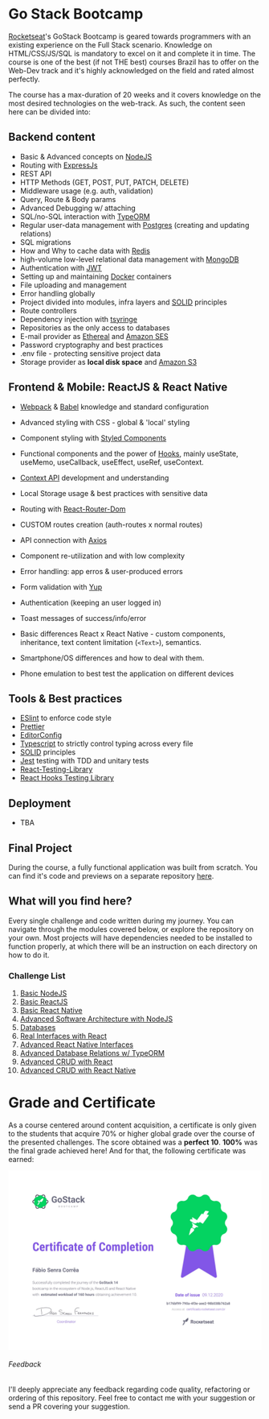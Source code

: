 # Go Stack Bootcamp

[Rocketseat](https://rocketseat.com.br/)'s GoStack Bootcamp is geared towards programmers with an existing experience on the Full Stack scenario. Knowledge on HTML/CSS/JS/SQL is mandatory to excel on it and complete it in time. The course is one of the best (if not THE best) courses Brazil has to offer on the Web-Dev track and it's highly acknowledged on the field and rated almost perfectly.

The course has a max-duration of 20 weeks and it covers knowledge on the most desired technologies on the web-track. As such, the content seen here can be divided into:

## Backend content

* Basic & Advanced concepts on [NodeJS](https://nodejs.org/en/)
* Routing with [ExpressJs](https://expressjs.com/)
* REST API
* HTTP Methods (GET, POST, PUT, PATCH, DELETE)
* Middleware usage (e.g. auth, validation)
* Query, Route & Body params
* Advanced Debugging w/ attaching
* SQL/no-SQL interaction with [TypeORM](https://typeorm.io/#/)
* Regular user-data management with [Postgres](https://www.postgresql.org/) (creating and updating relations)
* SQL migrations
* How and Why to cache data with [Redis](https://redis.io/)
* high-volume low-level relational data management with [MongoDB](https://www.mongodb.com/)
* Authentication with [JWT](https://jwt.io/)
* Setting up and maintaining [Docker](https://www.docker.com/) containers
* File uploading and management
* Error handling globally
* Project divided into modules, infra layers and [SOLID](https://en.wikipedia.org/wiki/SOLID) principles
* Route controllers
* Dependency injection with [tsyringe](https://github.com/microsoft/tsyringe)
* Repositories as the only access to databases
* E-mail provider as [Ethereal](https://ethereal.email/) and [Amazon SES](https://aws.amazon.com/pt/ses/)
* Password cryptography and best practices
* .env file - protecting sensitive project data
* Storage provider as **local disk space** and [Amazon S3](https://aws.amazon.com/pt/s3/)

## Frontend & Mobile: ReactJS & React Native

* [Webpack](https://webpack.js.org/) & [Babel](https://babeljs.io/docs/en/) knowledge and standard configuration
* Advanced styling with CSS - global & 'local' styling
* Component styling with [Styled Components](https://styled-components.com/)
* Functional components and the power of [Hooks](https://reactjs.org/docs/hooks-intro.html), mainly useState, useMemo, useCallback, useEffect, useRef, useContext.
* [Context API](https://reactjs.org/docs/context.html) development and understanding
* Local Storage usage & best practices with sensitive data
* Routing with [React-Router-Dom](https://reactrouter.com/web/guides/quick-start)
* CUSTOM routes creation (auth-routes x normal routes)
* API connection with [Axios](https://github.com/axios/axios)
* Component re-utilization and with low complexity
* Error handling: app erros & user-produced errors
* Form validation with [Yup](https://github.com/jquense/yup)
* Authentication (keeping an user logged in)
* Toast messages of success/info/error

* Basic differences React x React Native - custom components, inheritance, text content limitation (`<Text>`), semantics.
* Smartphone/OS differences and how to deal with them.
* Phone emulation to best test the application on different devices


## Tools & Best practices

* [ESlint](https://eslint.org/) to enforce code style
* [Prettier](https://prettier.io/)
* [EditorConfig](https://editorconfig.org/)
* [Typescript](https://www.typescriptlang.org/) to strictly control typing across every file
* [SOLID](https://en.wikipedia.org/wiki/SOLID) principles
* [Jest](https://jestjs.io/) testing with TDD and unitary tests
* [React-Testing-Library](https://testing-library.com/docs/react-testing-library/intro/)
* [React Hooks Testing Library](https://github.com/testing-library/react-hooks-testing-library#installation)

## Deployment

* TBA

## Final Project

During the course, a fully functional application was built from scratch. You can find it's code and previews on a separate repository [here](https://github.com/fabiosenracorrea/Go_Barber).

## What will you find here?

Every single challenge and code written during my journey. You can navigate through the modules covered below, or explore the repository on your own. Most projects will have dependencies needed to be installed to function properly, at which there will be an instruction on each directory on how to do it.

### Challenge List

1. [Basic NodeJS](Module_01_NodeJS)
2. [Basic ReactJS](Module_02_ReactJS)
3. [Basic React Native](Module_03_React_Native)
4. [Advanced Software Architecture with NodeJS](Module_04_Advanced_Software_Architecture_with_NodeJS)
5. [Databases](Module_5_Database_NodeJS)
6. [Real Interfaces with React](Module_06_RealInterfaces_w_React)
7. [Advanced React Native Interfaces](Module_07_Advanced_React_Native_Interfaces)
8. [Advanced Database Relations w/ TypeORM](Module_08_Database_Relations_w_NodeJS_Typeorm)
9. [Advanced CRUD with React](Module_09_Advanced_CRUD_w_React)
10. [Advanced CRUD with React Native](Module_10_Advanced_CRUD_w_React_Native)

# Grade and Certificate

As a course centered around content acquisition, a certificate is only given to the students that acquire 70% or higher global grade over the course of the presented challenges. The score obtained was a **perfect 10**. **100%** was the final grade achieved here! And for that, the following certificate was earned:

<div style="display: flex; justify-content: center;">
  <img src="https://github.com/fabiosenracorrea/Rocketseat_go_stack/blob/master/Certificate/enUS/Fabio-Senra-Correa_GoStack_Certificate.jpeg"  alt="cs50" width="1000" />
</div>

###### Feedback

I'll deeply appreciate any feedback regarding code quality, refactoring or ordering of this repository. Feel free to contact me with your suggestion or send a PR covering your suggestion.
